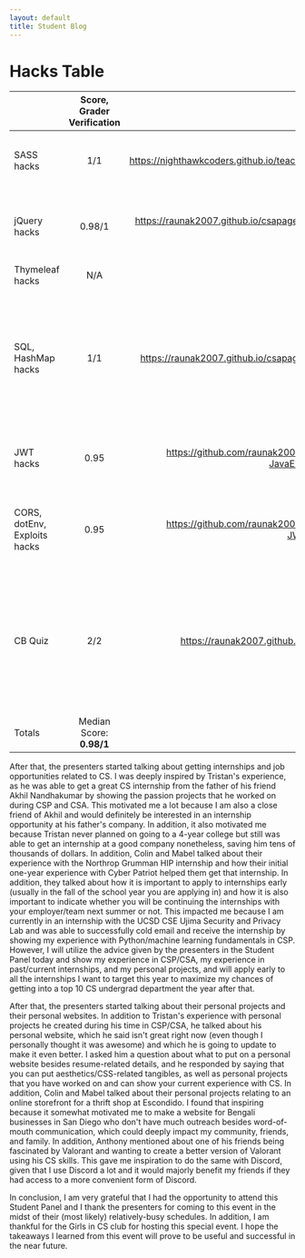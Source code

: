 ```yaml
---
layout: default
title: Student Blog
---
```


# Hacks Table

|                              | Score, Grader Verification |      Runtime     |        Extras       | Key Indicators: Blog, GitHub File(s) and Key Commits |
|------------------------------|:--------------------------:|:----------------:|:-------------------:|:----------------------------------------------------:|
|SASS hacks|1/1|https://nighthawkcoders.github.io/teacher_portfolio//2023/12/05/P1_student_SASS_IPYNB_2_.html| Was able to expand on key advanced aspects of SASS| https://nighthawkcoders.github.io/teacher_portfolio//2023/12/05/P1_student_SASS_IPYNB_2_.html                                       |
| jQuery hacks                 |             0.98/1               |       https://raunak2007.github.io/csapages/javascript/lesson/tri%202/2023/12/07/CRUD-JQUERY-HACKS.html           |      Completed all the hacks, explained code in seperate cells, table had one bug               |     https://raunak2007.github.io/csapages/javascript/lesson/tri%202/2023/12/07/CRUD-JQUERY-HACKS.html                                                 |
| Thymeleaf hacks              |                  N/A          |                  |                     |                                                      |
| SQL, HashMap  hacks      |         1/1                   |      https://raunak2007.github.io/csapages/c1.4/2023/12/13/HashmapsHashsetsCollections.html            |   I added SQL Table, I attempted at both JSONB and Many-to-Many. Additional notes were thorough, so this brought the grade to a 1/1               |                                                      |
| JWT hacks                    |                        0.95    |         https://github.com/raunak2007/csa-pages/blob/main/_notebooks/2023-12-08-JavaExploitsStudent%20(1).ipynb         |      Everything is completed, good extras. Edited after due date/time               |               https://github.com/raunak2007/csa-pages/blob/main/_notebooks/2023-12-08-JavaExploitsStudent%20(1).ipynb                                       |
| CORS, dotEnv, Exploits hacks |               0.95             |          https://github.com/raunak2007/csa-pages/blob/main/_notebooks/2023-12-19-JWTLesson%20(1).ipynb        |              All popcorn hacks and hacks were done nicely. Hacks added more clarification       |             https://github.com/raunak2007/csa-pages/blob/main/_notebooks/2023-12-19-JWTLesson%20(1).ipynb                                          |
| CB Quiz                      |           2/2                 |     https://raunak2007.github.io/csa-pages/2023/12/21/MC-2015-Blog.html             |             I added key strategies that I used on the test, explained every problem that I got wrong in detail, and added a reflection at the end to show my comprehension        |                    https://github.com/raunak2007/csa-pages/commit/8cab3e3220237c71d2825787686c4408802b2662                                  |
|                           |                            |                  |                     |                                                     |
| Totals                       | Median Score:    **0.98/1**          | Number complete: **6** | Extra effort count: **6** | Key commit count:                                    |

After that, the presenters started talking about getting internships and job opportunities related to CS. I was deeply inspired by Tristan's experience, as he was able to get a great CS internship from the father of his friend Akhil Nandhakumar by showing the passion projects that he worked on during CSP and CSA. This motivated me a lot because I am also a close friend of Akhil and would definitely be interested in an internship opportunity at his father's company. In addition, it also motivated me because Tristan never planned on going to a 4-year college but still was able to get an internship at a good company nonetheless, saving him tens of thousands of dollars. In addition, Colin and Mabel talked about their experience with the Northrop Grumman HIP internship and how their initial one-year experience with Cyber Patriot helped them get that internship. In addition, they talked about how it is important to apply to internships early (usually in the fall of the school year you are applying in) and how it is also important to indicate whether you will be continuing the internships with your employer/team next summer or not. This impacted me because I am currently in an internship with the UCSD CSE Ujima Security and Privacy Lab and was able to successfully cold email and receive the internship by showing my experience with Python/machine learning fundamentals in CSP. However, I will utilize the advice given by the presenters in the Student Panel today and show my experience in CSP/CSA, my experience in past/current internships, and my personal projects, and will apply early to all the internships I want to target this year to maximize my chances of getting into a top 10 CS undergrad department the year after that.  

After that, the presenters started talking about their personal projects and their personal websites. In addition to Tristan's experience with personal projects he created during his time in CSP/CSA, he talked about his personal website, which he said isn't great right now (even though I personally thought it was awesome) and which he is going to update to make it even better. I asked him a question about what to put on a personal website besides resume-related details, and he responded by saying that you can put aesthetics/CSS-related tangibles, as well as personal projects that you have worked on and can show your current experience with CS. In addition, Colin and Mabel talked about their personal projects relating to an online storefront for a thrift shop at Escondido. I found that inspiring because it somewhat motivated me to make a website for Bengali businesses in San Diego who don't have much outreach besides word-of-mouth communication, which could deeply impact my community, friends, and family. In addition, Anthony mentioned about one of his friends being fascinated by Valorant and wanting to create a better version of Valorant using his CS skills. This gave me inspiration to do the same with Discord, given that I use Discord a lot and it would majorly benefit my friends if they had access to a more convenient form of Discord.

In conclusion, I am very grateful that I had the opportunity to attend this Student Panel and I thank the presenters for coming to this event in the midst of their (most likely) relatively-busy schedules. In addition, I am thankful for the Girls in CS club for hosting this special event. I hope the takeaways I learned from this event will prove to be useful and successful in the near future.
